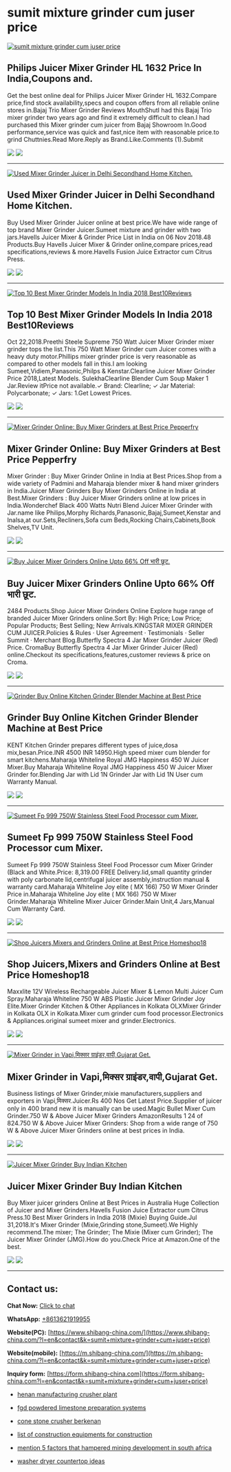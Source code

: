 # sumit mixture grinder cum juser price

<a href="https://swt.shibang-china.com/?l=en&img&k=sumit+mixture+grinder+cum+juser+price" target="_blank">![sumit mixture grinder cum juser price](http://static.shibang-china.com/all-800x300/269.jpg)</a>

## Philips Juicer Mixer Grinder HL 1632 Price In India,Coupons and.
Get the best online deal for Philips Juicer Mixer Grinder HL 1632.Compare price,find stock availability,specs and coupon offers from all reliable online stores in.Bajaj Trio Mixer Grinder Reviews MouthShutI had this Bajaj Trio mixer grinder two years ago and find it extremely difficult to clean.I had purchased this Mixer grinder cum juicer from Bajaj Showroom In.Good performance,service was quick and fast,nice item with reasonable price.to grind Chuttnies.Read More.Reply as Brand.Like.Comments (1).Submit


<a href="https://whatsapp.shibangsoft.com/WhatsApp.php" target="_blank" title="WhatsApp">![](http://static.shibang-china.com/icon/whatsapp.png)</a> <a href="https://swt.shibang-china.com/?l=en&icon&k=sumit+mixture+grinder+cum+juser+price" target="_blank">![](http://static.shibang-china.com/icon/chat-en.png)</a>

---

<a href="https://swt.shibang-china.com/?l=en&img&k=sumit+mixture+grinder+cum+juser+price" target="_blank">![Used Mixer Grinder Juicer in Delhi Secondhand Home Kitchen.](http://static.shibang-china.com/all-800x300/1473.jpg)</a>

## Used Mixer Grinder Juicer in Delhi Secondhand Home Kitchen.
Buy Used Mixer Grinder Juicer online at best price.We have wide range of top brand Mixer Grinder Juicer.Sumeet mixture and grinder with two jars.Havells Juicer Mixer &amp; Grinder Price List in India on 06 Nov 2018.48 Products.Buy Havells Juicer Mixer &amp; Grinder online,compare prices,read specifications,reviews &amp; more.Havells Fusion Juice Extractor cum Citrus Press.


<a href="https://whatsapp.shibangsoft.com/WhatsApp.php" target="_blank" title="WhatsApp">![](http://static.shibang-china.com/icon/whatsapp.png)</a> <a href="https://swt.shibang-china.com/?l=en&icon&k=sumit+mixture+grinder+cum+juser+price" target="_blank">![](http://static.shibang-china.com/icon/chat-en.png)</a>

---

<a href="https://swt.shibang-china.com/?l=en&img&k=sumit+mixture+grinder+cum+juser+price" target="_blank">![Top 10 Best Mixer Grinder Models In India 2018 Best10Reviews](http://static.shibang-china.com/all-800x300/1505.jpg)</a>

## Top 10 Best Mixer Grinder Models In India 2018 Best10Reviews
Oct 22,2018.Preethi Steele Supreme 750 Watt Juicer Mixer Grinder mixer grinder tops the list.This 750 Watt Mixer Grinder cum Juicer comes with a heavy duty motor.Phillips mixer grinder price is very reasonable as compared to other models fall in this.I am looking Sumeet,Vidiem,Panasonic,Philps &amp; Kenstar.Clearline Juicer Mixer Grinder Price 2018,Latest Models. SulekhaClearline Blender Cum Soup Maker 1 Jar.Review itPrice not available.✓ Brand: Clearline; ✓ Jar Material: Polycarbonate; ✓ Jars: 1.Get Lowest Prices.


<a href="https://whatsapp.shibangsoft.com/WhatsApp.php" target="_blank" title="WhatsApp">![](http://static.shibang-china.com/icon/whatsapp.png)</a> <a href="https://swt.shibang-china.com/?l=en&icon&k=sumit+mixture+grinder+cum+juser+price" target="_blank">![](http://static.shibang-china.com/icon/chat-en.png)</a>

---

<a href="https://swt.shibang-china.com/?l=en&img&k=sumit+mixture+grinder+cum+juser+price" target="_blank">![Mixer Grinder Online: Buy Mixer Grinders at Best Price Pepperfry](http://static.shibang-china.com/all-800x300/640.jpg)</a>

## Mixer Grinder Online: Buy Mixer Grinders at Best Price Pepperfry
Mixer Grinder : Buy Mixer Grinder Online in India at Best Prices.Shop from a wide variety of Padmini and Maharaja blender mixer &amp; hand mixer grinders in India.Juicer Mixer Grinders Buy Mixer Grinders Online in India at Best.Mixer Grinders : Buy Juicer Mixer Grinders online at low prices in India.Wonderchef Black 400 Watts Nutri Blend Juicer Mixer Grinder with Jar.name like Philips,Morphy Richards,Panasonic,Bajaj,Sumeet,Kenstar and Inalsa,at our.Sets,Recliners,Sofa cum Beds,Rocking Chairs,Cabinets,Book Shelves,TV Unit.


<a href="https://whatsapp.shibangsoft.com/WhatsApp.php" target="_blank" title="WhatsApp">![](http://static.shibang-china.com/icon/whatsapp.png)</a> <a href="https://swt.shibang-china.com/?l=en&icon&k=sumit+mixture+grinder+cum+juser+price" target="_blank">![](http://static.shibang-china.com/icon/chat-en.png)</a>

---

<a href="https://swt.shibang-china.com/?l=en&img&k=sumit+mixture+grinder+cum+juser+price" target="_blank">![Buy Juicer Mixer Grinders Online Upto 66% Off भारी छूट.](http://static.shibang-china.com/all-800x300/1358.jpg)</a>

## Buy Juicer Mixer Grinders Online Upto 66% Off भारी छूट.
2484 Products.Shop Juicer Mixer Grinders Online Explore huge range of branded Juicer Mixer Grinders online.Sort By: High Price; Low Price; Popular Products; Best Selling; New Arrivals.KINGSTAR MIXER GRINDER CUM JUICER.Policies &amp; Rules &middot; User Agreement &middot; Testimonials &middot; Seller Summit &middot; Merchant Blog.Butterfly Spectra 4 Jar Mixer Grinder Juicer (Red) Price. CromaBuy Butterfly Spectra 4 Jar Mixer Grinder Juicer (Red) online.Checkout its specifications,features,customer reviews &amp; price on Croma.


<a href="https://whatsapp.shibangsoft.com/WhatsApp.php" target="_blank" title="WhatsApp">![](http://static.shibang-china.com/icon/whatsapp.png)</a> <a href="https://swt.shibang-china.com/?l=en&icon&k=sumit+mixture+grinder+cum+juser+price" target="_blank">![](http://static.shibang-china.com/icon/chat-en.png)</a>

---

<a href="https://swt.shibang-china.com/?l=en&img&k=sumit+mixture+grinder+cum+juser+price" target="_blank">![Grinder Buy Online Kitchen Grinder Blender Machine at Best Price](http://static.shibang-china.com/all-800x300/1029.jpg)</a>

## Grinder Buy Online Kitchen Grinder Blender Machine at Best Price
KENT Kitchen Grinder prepares different types of juice,dosa mix,besan.Price.INR 4500 INR 14950.High speed mixer cum blender for smart kitchens.Maharaja Whiteline Royal JMG Happiness 450 W Juicer Mixer.Buy Maharaja Whiteline Royal JMG Happiness 450 W Juicer Mixer Grinder for.Blending Jar with Lid 1N Grinder Jar with Lid 1N User cum Warranty Manual.


<a href="https://whatsapp.shibangsoft.com/WhatsApp.php" target="_blank" title="WhatsApp">![](http://static.shibang-china.com/icon/whatsapp.png)</a> <a href="https://swt.shibang-china.com/?l=en&icon&k=sumit+mixture+grinder+cum+juser+price" target="_blank">![](http://static.shibang-china.com/icon/chat-en.png)</a>

---

<a href="https://swt.shibang-china.com/?l=en&img&k=sumit+mixture+grinder+cum+juser+price" target="_blank">![Sumeet Fp 999 750W Stainless Steel Food Processor cum Mixer.](http://static.shibang-china.com/all-800x300/524.jpg)</a>

## Sumeet Fp 999 750W Stainless Steel Food Processor cum Mixer.
Sumeet Fp 999 750W Stainless Steel Food Processor cum Mixer Grinder (Black and White.Price: 8,319.00 FREE Delivery.lid,small quantity grinder with poly carbonate lid,centrifugal juicer assembly,instruction manual &amp; warranty card.Maharaja Whiteline Joy elite ( MX 166) 750 W Mixer Grinder Price in.Maharaja Whiteline Joy elite ( MX 166) 750 W Mixer Grinder.Maharaja Whiteline Mixer Juicer Grinder.Main Unit,4 Jars,Manual Cum Warranty Card.


<a href="https://whatsapp.shibangsoft.com/WhatsApp.php" target="_blank" title="WhatsApp">![](http://static.shibang-china.com/icon/whatsapp.png)</a> <a href="https://swt.shibang-china.com/?l=en&icon&k=sumit+mixture+grinder+cum+juser+price" target="_blank">![](http://static.shibang-china.com/icon/chat-en.png)</a>

---

<a href="https://swt.shibang-china.com/?l=en&img&k=sumit+mixture+grinder+cum+juser+price" target="_blank">![Shop Juicers,Mixers and Grinders Online at Best Price Homeshop18](http://static.shibang-china.com/all-800x300/1365.jpg)</a>

## Shop Juicers,Mixers and Grinders Online at Best Price Homeshop18
Maxxlite 12V Wireless Rechargeable Juicer Mixer &amp; Lemon Multi Juicer Cum Spray.Maharaja Whiteline 750 W ABS Plastic Juicer Mixer Grinder Joy Elite.Mixer Grinder Kitchen &amp; Other Appliances in Kolkata OLXMixer Grinder in Kolkata OLX in Kolkata.Mixer cum grinder cum food processor.Electronics &amp; Appliances.original sumeet mixer and grinder.Electronics.


<a href="https://whatsapp.shibangsoft.com/WhatsApp.php" target="_blank" title="WhatsApp">![](http://static.shibang-china.com/icon/whatsapp.png)</a> <a href="https://swt.shibang-china.com/?l=en&icon&k=sumit+mixture+grinder+cum+juser+price" target="_blank">![](http://static.shibang-china.com/icon/chat-en.png)</a>

---

<a href="https://swt.shibang-china.com/?l=en&img&k=sumit+mixture+grinder+cum+juser+price" target="_blank">![Mixer Grinder in Vapi,मिक्सर ग्राइंडर,वापी,Gujarat Get.](http://static.shibang-china.com/all-800x300/1237.jpg)</a>

## Mixer Grinder in Vapi,मिक्सर ग्राइंडर,वापी,Gujarat Get.
Business listings of Mixer Grinder,mixie manufacturers,suppliers and exporters in Vapi,मिक्सर.Juicer.Rs 400 Nos Get Latest Price.Supplier of juicer only in 400 brand new it is manually can be used.Magic Bullet Mixer Cum Grinder.750 W &amp; Above Juicer Mixer Grinders AmazonResults 1 24 of 824.750 W &amp; Above Juicer Mixer Grinders: Shop from a wide range of 750 W &amp; Above Juicer Mixer Grinders online at best prices in India.


<a href="https://whatsapp.shibangsoft.com/WhatsApp.php" target="_blank" title="WhatsApp">![](http://static.shibang-china.com/icon/whatsapp.png)</a> <a href="https://swt.shibang-china.com/?l=en&icon&k=sumit+mixture+grinder+cum+juser+price" target="_blank">![](http://static.shibang-china.com/icon/chat-en.png)</a>

---

<a href="https://swt.shibang-china.com/?l=en&img&k=sumit+mixture+grinder+cum+juser+price" target="_blank">![Juicer Mixer Grinder Buy Indian Kitchen](http://static.shibang-china.com/all-800x300/191.jpg)</a>

## Juicer Mixer Grinder Buy Indian Kitchen
Buy Mixer juicer grinders Online at Best Prices in Australia Huge Collection of Juicer and Mixer Grinders.Havells Fusion Juice Extractor cum Citrus Press.10 Best Mixer Grinders in India 2018 (Mixie) Buying Guide.Jul 31,2018.It&#39;s Mixer Grinder (Mixie,Grinding stone,Sumeet).We Highly recommend.The mixer; The Grinder; The Mixie (Mixer cum Grinder); The Juicer Mixer Grinder (JMG).How do you.Check Price at Amazon.One of the best.


<a href="https://whatsapp.shibangsoft.com/WhatsApp.php" target="_blank" title="WhatsApp">![](http://static.shibang-china.com/icon/whatsapp.png)</a> <a href="https://swt.shibang-china.com/?l=en&icon&k=sumit+mixture+grinder+cum+juser+price" target="_blank">![](http://static.shibang-china.com/icon/chat-en.png)</a>

---
## Contact us:

**Chat Now:** [Click to chat](https://swt.shibang-china.com?l=en&contact&k=sumit+mixture+grinder+cum+juser+price)

**WhatsApp:**  [+8613621919955](https://whatsapp.shibangsoft.com/WhatsApp.php)

**Website(PC):** [https://www.shibang-china.com/](https://www.shibang-china.com/?l=en&contact&k=sumit+mixture+grinder+cum+juser+price)

**Website(mobile):** [https://m.shibang-china.com/](https://m.shibang-china.com/?l=en&contact&k=sumit+mixture+grinder+cum+juser+price)

**Inquiry form:** [https://form.shibang-china.com](https://form.shibang-china.com?l=en&contact&k=sumit+mixture+grinder+cum+juser+price)

* [henan manufacturing crusher plant](../131/henan%20manufacturing%20crusher%20plant.md)

* [fgd powdered limestone preparation systems](../136/fgd%20powdered%20limestone%20preparation%20systems.md)

* [cone stone crusher berkenan](../139/cone%20stone%20crusher%20berkenan.md)

* [list of construction equipments for construction](../130/list%20of%20construction%20equipments%20for%20construction.md)

* [mention 5 factors that hampered mining development in south africa](../131/mention%205%20factors%20that%20hampered%20mining%20development%20in%20south%20africa.md)

* [washer dryer countertop ideas](../133/washer%20dryer%20countertop%20ideas.md)